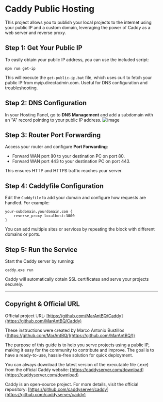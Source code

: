# Caddy Public Hosting

This project allows you to publish your local projects to the internet using your public IP and a custom domain, leveraging the power of Caddy as a web server and reverse proxy.

## Step 1: Get Your Public IP

To easily obtain your public IP address, you can use the included script:

```
npm run get-ip
```

This will execute the `get-public-ip.bat` file, which uses curl to fetch your public IP from myip.directadmin.com. Useful for DNS configuration and troubleshooting.

## Step 2: DNS Configuration

In your Hosting Panel, go to **DNS Management** and add a subdomain with an "A" record pointing to your public IP address.
![image](https://github.com/user-attachments/assets/97acc341-8a19-4921-b578-e535e6e16718)

## Step 3: Router Port Forwarding

Access your router and configure **Port Forwarding**:
- Forward WAN port 80 to your destination PC on port 80.
- Forward WAN port 443 to your destination PC on port 443.

This ensures HTTP and HTTPS traffic reaches your server.

## Step 4: Caddyfile Configuration

Edit the `Caddyfile` to add your domain and configure how requests are handled. For example:

```
your-subdomain.yourdomain.com {
    reverse_proxy localhost:3000
}
```

You can add multiple sites or services by repeating the block with different domains or ports.

## Step 5: Run the Service

Start the Caddy server by running:

```
caddy.exe run
```

Caddy will automatically obtain SSL certificates and serve your projects securely.

---

## Copyright & Official URL

Official project URL: [https://github.com/MarAntBQ/Caddy](https://github.com/MarAntBQ/Caddy)

These instructions were created by Marco Antonio Bustillos ([https://github.com/MarAntBQ/](https://github.com/MarAntBQ/))

The purpose of this guide is to help you serve projects using a public IP, making it easy for the community to contribute and improve. The goal is to have a ready-to-use, hassle-free solution for quick deployment.

You can always download the latest version of the executable file (.exe) from the official Caddy website: [https://caddyserver.com/download](https://caddyserver.com/download)

Caddy is an open-source project. For more details, visit the official repository: [https://github.com/caddyserver/caddy](https://github.com/caddyserver/caddy)
